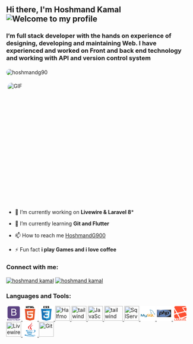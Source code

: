 ## Hi there, I'm Hoshmand Kamal <img src="https://user-images.githubusercontent.com/1303154/88677602-1635ba80-d120-11ea-84d8-d263ba5fc3c0.gif" width="28px" title="Welcome to my profile">
<h3 align="left">I’m full stack developer with the hands on experience of designing,
developing and maintaining Web. I have experienced and worked on Front
and back end technology and working with API and version control system
</h3>

<p align="left"  style="margin-top:20px ;margin-bottom:20px"> <img src="https://komarev.com/ghpvc/?username=hoshmandg90&label=Profile%20views&color=0e75b6&style=flat" alt="hoshmandg90" / style="border-radius:20px"> </p>


 <img align="right" style="border-radius:10px;margin-bottom:20px" alt="GIF" src="https://miro.medium.com/max/850/1*IRGHmiGsa16stedQvIaZfw.gif" width="500" height="320" />
 <br>
 <br>




 <br>
 <br>

- 🔭 I’m currently working on **Livewire & Laravel 8***

- 🌱 I’m currently learning **Git and Flutter**

- 📫 How to reach me [HoshmandG900](https://mail.google.com/mail/u/2/#inbox?compose=new)

- ⚡ Fun fact **i play Games and i love coffee**

<h3 align="left">Connect with me:</h3>
<p align="left">
<a href="https://www.facebook.com/hoshman12" target="blank"><img align="center" src="https://raw.githubusercontent.com/rahuldkjain/github-profile-readme-generator/master/src/images/icons/Social/facebook.svg" alt="hoshmand kamal" height="30" width="40" /></a>
<a href="https://wa.me/07700415173" target="blank"><img align="center"src="https://cdn.iconscout.com/icon/free/png-256/whatsapp-43-189795.png"  alt="hoshmand kamal" height="30" width="30" /></a>



</p>

<h3 align="left">Languages and Tools:</h3>
<p align="left" style="space-between:2px"> 

 <a href="https://getbootstrap.com" target="_blank"> <img title="Bootstrap" src="https://raw.githubusercontent.com/devicons/devicon/master/icons/bootstrap/bootstrap-plain-wordmark.svg"
 alt="bootstrap" width="40" height="40"/> </a>
 </a> <a href="https://www.w3.org/html/" target="_blank"> <img title="HTML" src="https://raw.githubusercontent.com/devicons/devicon/master/icons/html5/html5-original-wordmark.svg" alt="html5" width="40" height="40"/> </a>  </a> <a href="https://developer.mozilla.org/en-US/docs/Web/CSS" target="_blank"> <img title="CSSS" src="https://raw.githubusercontent.com/devicons/devicon/master/icons/css3/css3-original-wordmark.svg" alt="css3" width="40" height="40"/>   <a href="https://www.gethalfmoon.com/" target="_blank"><img src="https://www.gethalfmoon.com/static/site/img/rocket.svg" width="40" height="40" title="Halfmoon" > </a>  <a href="https://tailwindcss.com/" target="_blank"> <img src="https://www.vectorlogo.zone/logos/tailwindcss/tailwindcss-icon.svg" title="tailwind" width="40" height="40"/> </a> <a href="https://www.javascript.com/" target="_blank"> <img src="https://www.vitoshacademy.com/wp-content/uploads/2015/04/JS.png" title="JavaScript" width="40" height="40"/> </a>  <a href="https://www.javascript.com/" target="_blank"> <img src="https://upload.wikimedia.org/wikipedia/commons/d/d3/Logo_jQuery.svg" title="tailwind" width="50" height="40" title="Jquery"></a><a href="https://www.microsoft.com/en-us/sql-server" target="_blank"> <img src="https://www.svgrepo.com/show/303229/microsoft-sql-server-logo.svg" title="SqlServer" width="40" height="40"/> </a> <a href="https://www.mysql.com/" target="_blank"> <img src="https://raw.githubusercontent.com/devicons/devicon/master/icons/mysql/mysql-original-wordmark.svg" title="mysql" width="40" height="40"/> </a> <a href="https://www.php.net" target="_blank"> <img src="https://raw.githubusercontent.com/devicons/devicon/master/icons/php/php-original.svg" alt="php" width="40" height="40"/> <a href="https://laravel.com/" target="_blank"> <img src="https://raw.githubusercontent.com/devicons/devicon/master/icons/laravel/laravel-plain-wordmark.svg" title="laravel" width="40" height="40"/> </a> <a href="https://laravel-livewire.com/" target="_blank"> <img src="https://oblong-objects-media.s3-us-west-2.amazonaws.com/post-3.jpg" title="Livewire" width="40" height="40"/> </a> <a href="https://www.java.com" target="_blank"> <img src="https://raw.githubusercontent.com/devicons/devicon/master/icons/java/java-original.svg" title="java" width="40" height="40"/> </a>
 <a href="https://docs.github.com/en" target="_blank"> <img src="https://github.githubassets.com/images/modules/logos_page/Octocat.png" title="Git" width="40" height="40"/> </a>
 
 
 
  </p>
